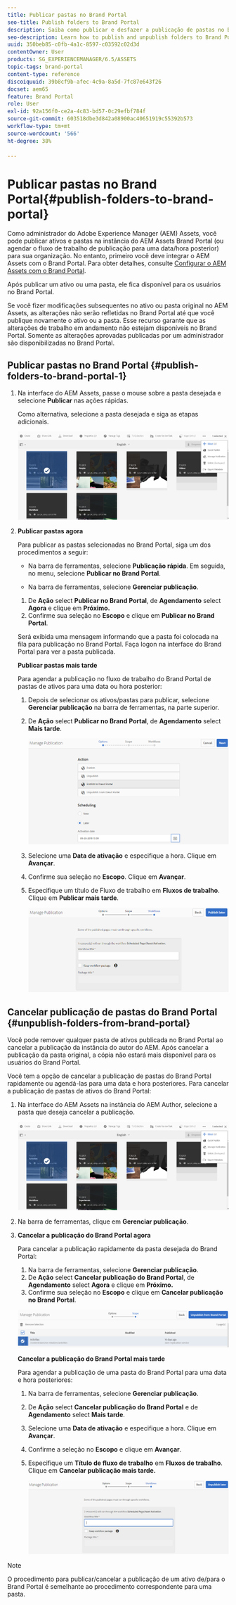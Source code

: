 ```yaml
---
title: Publicar pastas no Brand Portal
seo-title: Publish folders to Brand Portal
description: Saiba como publicar e desfazer a publicação de pastas no Brand Portal.
seo-description: Learn how to publish and unpublish folders to Brand Portal.
uuid: 350beb85-c0fb-4a1c-8597-c03592c02d3d
contentOwner: User
products: SG_EXPERIENCEMANAGER/6.5/ASSETS
topic-tags: brand-portal
content-type: reference
discoiquuid: 39b8cf9b-afec-4c9a-8a5d-7fc87e643f26
docset: aem65
feature: Brand Portal
role: User
exl-id: 92a156f0-ce2a-4c83-bd57-0c29efbf784f
source-git-commit: 603518dbe3d842a08900ac40651919c55392b573
workflow-type: tm+mt
source-wordcount: '566'
ht-degree: 38%

---
```


# Publicar pastas no Brand Portal{#publish-folders-to-brand-portal}

Como administrador do Adobe Experience Manager (AEM) Assets, você pode publicar ativos e pastas na instância do AEM Assets Brand Portal (ou agendar o fluxo de trabalho de publicação para uma data/hora posterior) para sua organização. No entanto, primeiro você deve integrar o AEM Assets com o Brand Portal. Para obter detalhes, consulte [Configurar o AEM Assets com o Brand Portal](/help/assets/configure-aem-assets-with-brand-portal.md).

Após publicar um ativo ou uma pasta, ele fica disponível para os usuários no Brand Portal.

Se você fizer modificações subsequentes no ativo ou pasta original no AEM Assets, as alterações não serão refletidas no Brand Portal até que você publique novamente o ativo ou a pasta. Esse recurso garante que as alterações de trabalho em andamento não estejam disponíveis no Brand Portal. Somente as alterações aprovadas publicadas por um administrador são disponibilizadas no Brand Portal.

## Publicar pastas no Brand Portal {#publish-folders-to-brand-portal-1}

1. Na interface do AEM Assets, passe o mouse sobre a pasta desejada e selecione **Publicar** nas ações rápidas.

   Como alternativa, selecione a pasta desejada e siga as etapas adicionais.

   ![publish2bp](assets/publish2bp.png)

1. **Publicar pastas agora**

   Para publicar as pastas selecionadas no Brand Portal, siga um dos procedimentos a seguir:

   * Na barra de ferramentas, selecione **Publicação rápida**. Em seguida, no menu, selecione **Publicar no Brand Portal**.

   * Na barra de ferramentas, selecione **Gerenciar publicação**.
   1. De **Ação** select **Publicar no Brand Portal**, de **Agendamento** select **Agora** e clique em **Próximo.**
   1. Confirme sua seleção no **Escopo** e clique em **Publicar no Brand Portal**.

   Será exibida uma mensagem informando que a pasta foi colocada na fila para publicação no Brand Portal. Faça logon na interface do Brand Portal para ver a pasta publicada.

   **Publicar pastas mais tarde**

   Para agendar a publicação no fluxo de trabalho do Brand Portal de pastas de ativos para uma data ou hora posterior:

   1. Depois de selecionar os ativos/pastas para publicar, selecione **Gerenciar publicação** na barra de ferramentas, na parte superior.
   1. De **Ação** select **Publicar no Brand Portal**, de **Agendamento** select **Mais tarde**.

      ![publishlaterbp](assets/publishlaterbp.png)

   1. Selecione uma **Data de ativação** e especifique a hora. Clique em **Avançar**.
   1. Confirme sua seleção no **Escopo**. Clique em **Avançar**.
   1. Especifique um título de Fluxo de trabalho em **Fluxos de trabalho**. Clique em **Publicar mais tarde**.

      ![manageschedulepub](assets/manageschedulepub.png)



## Cancelar publicação de pastas do Brand Portal {#unpublish-folders-from-brand-portal}

Você pode remover qualquer pasta de ativos publicada no Brand Portal ao cancelar a publicação da instância do autor do AEM. Após cancelar a publicação da pasta original, a cópia não estará mais disponível para os usuários do Brand Portal.

Você tem a opção de cancelar a publicação de pastas do Brand Portal rapidamente ou agendá-las para uma data e hora posteriores. Para cancelar a publicação de pastas de ativos do Brand Portal:

1. Na interface do AEM Assets na instância do AEM Author, selecione a pasta que deseja cancelar a publicação.

   ![publish2bp-1](assets/publish2bp.png)

1. Na barra de ferramentas, clique em **Gerenciar publicação**.

1. **Cancelar a publicação do Brand Portal agora**

   Para cancelar a publicação rapidamente da pasta desejada do Brand Portal:

   1. Na barra de ferramentas, selecione **Gerenciar publicação**.
   1. De **Ação** select **Cancelar publicação do Brand Portal**, de **Agendamento** select **Agora** e clique em **Próximo.**
   1. Confirme sua seleção no **Escopo** e clique em **Cancelar publicação no Brand Portal**.

   ![confirm-unpublish](assets/confirm-unpublish.png)

   **Cancelar a publicação do Brand Portal mais tarde**

   Para agendar a publicação de uma pasta do Brand Portal para uma data e hora posteriores:

   1. Na barra de ferramentas, selecione **Gerenciar publicação**.
   1. De **Ação** select **Cancelar publicação do Brand Portal** e de **Agendamento** select **Mais tarde**.
   1. Selecione uma **Data de ativação** e especifique a hora. Clique em **Avançar**.
   1. Confirme a seleção no **Escopo** e clique em **Avançar**.
   1. Especifique um **Título de fluxo de trabalho** em **Fluxos de trabalho**. Clique em **Cancelar publicação mais tarde.**

      ![unpublishworkflows](assets/unpublishworkflows.png)


>[!NOTE]
>
>O procedimento para publicar/cancelar a publicação de um ativo de/para o Brand Portal é semelhante ao procedimento correspondente para uma pasta.
